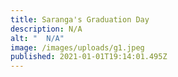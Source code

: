 ```yaml
---
title: Saranga's Graduation Day
description: N/A
alt: "  N/A"
image: /images/uploads/g1.jpeg
published: 2021-01-01T19:14:01.495Z
---
```

